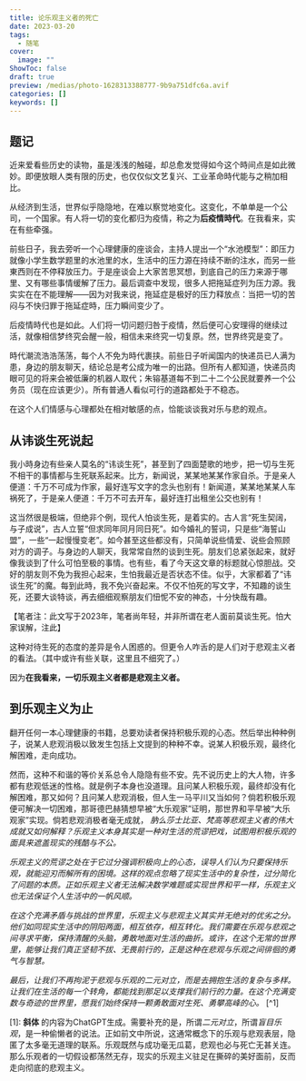 ```yaml
---
title: 论乐观主义者的死亡
date: 2023-03-20
tags:
  - 随笔
cover:
  image: ""
ShowToc: false
draft: true
preview: /medias/photo-1628313388777-9b9a751dfc6a.avif
categories: []
keywords: []
---
```


## 题记

近来爱看些历史的读物，虽是浅浅的触碰，却总愈发觉得如今这个時间点是如此微妙。即便放眼人类有限的历史，也仅仅似文艺复兴、工业革命時代能与之稍加相比。

从经济到生活，世界似乎隐隐地，在难以察觉地变化。这变化，不单单是一个公司，一个国家。有人将一切的变化都归为疫情，称之为**后疫情時代**。在我看来，实在有些牵强。

前些日子，我去旁听一个心理健康的座谈会，主持人提出一个“水池模型”：即压力就像小学生数学题里的水池里的水，生活中的压力源在持续不断的注水，而另一些東西则在不停释放压力。于是座谈会上大家苦思冥想，到底自己的压力来源于哪里、又有哪些事情缓解了压力。最后调查中发现，很多人把拖延症列为压力源。我实实在在不能理解——因为对我来说，拖延症是极好的压力释放点：当把一切的苦闷与不快归罪于拖延症時，压力瞬间变少了。

后疫情時代也是如此。人们将一切问题归咎于疫情，然后便可心安理得的继续过活，就像相信梦终究会醒一般，相信未来终究一切复原。然，世界终究是变了。

時代潮流浩浩荡荡，每个人不免为時代裹挟。前些日子听闻国内的快递员已人满为患，身边的朋友聊天，结论总是考公成为唯一的出路。但所有人都知道，快递员肉眼可见的将来会被低廉的机器人取代；朱镕基道每不到二十二个公民就要养一个公务员（现在应该更少）。所有普通人看似可行的道路都处于不稳态。

在这个人们情感与心理都处在相对敏感的点，恰能谈谈我对乐与悲的观点。

## 从讳谈生死说起

我小時身边有些亲人莫名的“讳谈生死”，甚至到了四面楚歌的地步，把一切与生死不相干的事情都与生死联系起来。比方，新闻说，某某地某某作家自杀。于是亲人便道：千万不可成为作家，最好连写文字的念头也别有！新闻道，某某地某某人车祸死了，于是亲人便道：千万不可去开车，最好连打出租坐公交也别有！

这当然很是极端，但绝非个例，现代人怕谈生死，是着实的。古人言“死生契阔，与子成说”，古人立誓“但求同年同月同日死”。如今婚礼的誓词，只是些“海誓山盟”，一些“一起慢慢变老”。如今甚至这些都没有，只简单说些情爱、说些会照顾对方的调子。与身边的人聊天，我常常自然的谈到生死。朋友们总紧张起来，就好像我谈到了什么可怕至极的事情。也有些，看了今天这文章的标题就心惊胆战。交好的朋友则不免为我担心起来，生怕我最近是否状态不佳。似乎，大家都着了“讳谈生死”的魔。每到此時，我不免兴奋起来。不仅不怕死的写文字，不知趣的谈生死，还要大谈特谈，再去细细观察朋友们忸怩不安的神态，十分快哉有趣。

【笔者注：此文写于2023年，笔者尚年轻，并非所谓在老人面前莫谈生死。怕大家误解，注此】


这种对待生死的态度的差异是令人困惑的。但更令人咋舌的是人们对于悲观主义者的看法。（其中或许有些关联，这里且不细究了。）

因为**在我看来，一切乐观主义者都是悲观主义者。**

## 到乐观主义为止

翻开任何一本心理健康的书籍，总要劝读者保持积极乐观的心态。然后举出种种例子，说某人悲观消极以致发生包括上文提到的种种不幸。说某人积极乐观，最终化解困难，走向成功。

然而，这种不和谐的等价关系总令人隐隐有些不安。先不说历史上的大人物，许多都有悲观低迷的性格。就是例子本身也没道理。且问某人积极乐观，最终却没有化解困难，那又如何？且问某人悲观消极，但人生一马平川又当如何？倘若积极乐观便可解决一切困难，那哥德巴赫猜想早被“大乐观家”证明，那世界和平早被“大乐观家”实现。倘若悲观消极者毫无成就， 
*肭么莎士比亚、梵高等悲观主义者的伟大成就又如何解释？乐观主义本身其实是一种对生活的荒谬把戏，试图用积极乐观的面具来遮盖现实的残酷与不公。*

*乐观主义的荒谬之处在于它过分强调积极向上的心态，误导人们认为只要保持乐观，就能迎刃而解所有的困境。这样的观点忽略了现实生活中的复杂性，过分简化了问题的本质。正如乐观主义者无法解决数学难题或实现世界和平一样，乐观主义也无法保证个人生活中的一帆风顺。*

*在这个充满矛盾与挑战的世界里，乐观主义与悲观主义其实并无绝对的优劣之分。他们如同现实生活中的阴阳两面，相互依存，相互转化。我们需要在乐观与悲观之间寻求平衡，保持清醒的头脑，勇敢地面对生活的曲折。或许，在这个无常的世界里，能够让我们真正坚韧不拔、无畏前行的，正是这种在悲观与乐观之间徘徊的勇气与智慧。*

*最后，让我们不再拘泥于悲观与乐观的二元对立，而是去拥抱生活的复杂与多样。让我们在生活的每一个转角，都能找到那足以支撑我们前行的力量。在这个充满变数与奇迹的世界里，愿我们始终保持一颗勇敢面对生死、勇攀高峰的心。* [^1]




[1]: **斜体** 的内容为ChatGPT生成。需要补充的是，所谓*二元对立*，所谓*盲目乐观*，是一种偷懒者的说法。正如前文中所说，这通常概念下的乐观与悲观表层，隐匿了太多毫无道理的联系。乐观既然与成功毫无瓜葛，悲观也必与死亡无甚关连。那么乐观者的一切假设都荡然无存，现实的乐观主义驻足在撕碎的美好面前，反而走向彻底的悲观主义。